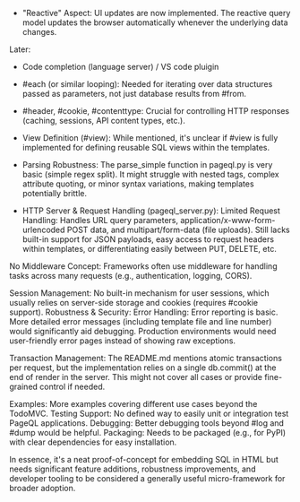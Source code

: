 

- "Reactive" Aspect:
UI updates are now implemented. The reactive query model updates the browser automatically whenever the underlying data changes.

Later:
- Code completion (language server) / VS code pluigin

- #each (or similar looping): Needed for iterating over data structures passed as parameters, not just database results from #from.
- #header, #cookie, #contenttype: Crucial for controlling HTTP responses (caching, sessions, API content types, etc.).

- View Definition (#view): While mentioned, it's unclear if #view is fully implemented for defining reusable SQL views within the templates.

- Parsing Robustness: The parse_simple function in pageql.py is very basic (simple regex split). It might struggle with nested tags, complex attribute quoting, or minor syntax variations, making templates potentially brittle.
- HTTP Server & Request Handling (pageql_server.py):
Limited Request Handling: Handles URL query parameters, application/x-www-form-urlencoded POST data, and multipart/form-data (file uploads). Still lacks built-in support for JSON payloads, easy access to request headers within templates, or differentiating easily between PUT, DELETE, etc.

No Middleware Concept: Frameworks often use middleware for handling tasks across many requests (e.g., authentication, logging, CORS).

Session Management: No built-in mechanism for user sessions, which usually relies on server-side storage and cookies (requires #cookie support).
Robustness & Security:
Error Handling: Error reporting is basic. More detailed error messages (including template file and line number) would significantly aid debugging. Production environments would need user-friendly error pages instead of showing raw exceptions.

Transaction Management: The README.md mentions atomic transactions per request, but the implementation relies on a single db.commit() at the end of render in the server. This might not cover all cases or provide fine-grained control if needed.

Examples: More examples covering different use cases beyond the TodoMVC.
Testing Support: No defined way to easily unit or integration test PageQL applications.
Debugging: Better debugging tools beyond #log and #dump would be helpful.
Packaging: Needs to be packaged (e.g., for PyPI) with clear dependencies for easy installation.


In essence, it's a neat proof-of-concept for embedding SQL in HTML but needs significant feature additions, robustness improvements, and developer tooling to be considered a generally useful micro-framework for broader adoption.

